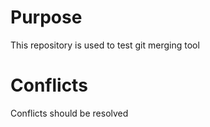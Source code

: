 # Purpose
This repository is used to test git merging tool

# Conflicts 
Conflicts should be resolved

